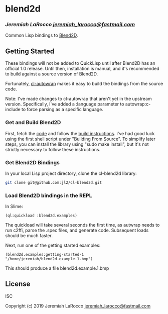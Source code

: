 # blend2d
### _Jeremiah LaRocco <jeremiah_larocco@fastmail.com>_

Common Lisp bindings to [Blend2D](https://github.com/blend2d/blend2d).

## Getting Started
These bindings will not be added to QuickLisp until after Blend2D has an official 1.0 release.  Until then, installation is manual, and it's recommended to build against a source version of Blend2D.

Fortunately, [cl-autowrap](https://github.com/jl2/cl-autowrap) makes it easy to build the bindings from the source code.

Note: I've made changes to cl-autowrap that aren't yet in the upstream version.  Specifically, I've added a :language parameter to autowrap:c-include to force parsing as a specific language.

### Get and Build  Blend2D
First, fetch the [code](https://github.com/blend2d/blend2d) and follow the [build instructions](https://blend2d.com/download.html).  I've had good luck using the first shell script under "Building From Source".  To simplify later steps, you can install the library using "sudo make install", but it's not strictly necessary to follow these instructions.

### Get Blend2D Bindings
In your local Lisp project directory, clone the cl-blend2d library:

```Bash
git clone git@github.com:jl2/cl-blend2d.git
```

### Load Blend2D bindings in the REPL
In Slime:

```Common Lisp
(ql:quickload :blend2d.examples)
```

The quickload will take several seconds the first time, as autwrap needs to run c2ffi, parse the .spec files, and generate code.  Subsequent loads should be much faster.

Next, run one of the getting started examples:

```Common Lisp
(blend2d.examples:getting-started-1 "/home/jeremiah/blend2d.example.1.bmp")
```

This should produce a file blend2d.example.1.bmp


## License
ISC

Copyright (c) 2019 Jeremiah LaRocco <jeremiah_larocco@fastmail.com>


